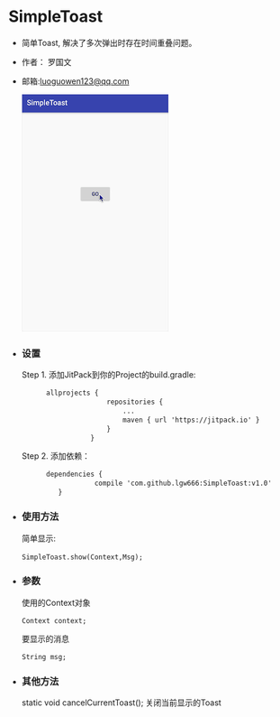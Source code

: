 # SimpleToast
 * 简单Toast, 解决了多次弹出时存在时间重叠问题。
 * 作者： 罗国文 
 * 邮箱:luoguowen123@qq.com

  
      ![image](https://github.com/lgw666/SimpleToast/blob/master/SimpleToastDemo.gif)
 
 * ### 设置

   Step 1. 添加JitPack到你的Project的build.gradle:
            
             allprojects {
                    		repositories {
                    			...
                    			maven { url 'https://jitpack.io' }
                    		}
                    	}
                    	
   Step 2.  添加依赖：
   
             dependencies {
             	         compile 'com.github.lgw666:SimpleToast:v1.0'
             	}
              
 * ### 使用方法

   简单显示:

   `SimpleToast.show(Context,Msg);`

   
 * ### 参数

   使用的Context对象
 
   ```
   Context context;
   ```
   
   要显示的消息
   
   ```
   String msg;
   ```
 
 * ### 其他方法
 
   static void cancelCurrentToast(); 关闭当前显示的Toast
